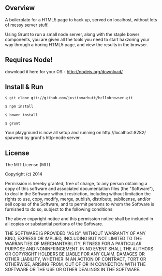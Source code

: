 ## Overview

A boilerplate for a HTML5 page to hack up, served on localhost, without lots of messy server stuff.

Using Grunt to run a small node server, along with the staple bower components, you are given all the tools you need to start haxzoring your way through a boring HTML5 page, and view the results in the browser.

## Requires Node!

download it here for your OS - http://nodejs.org/download/

## Install & Run

```terminal
$ git clone git://github.com/justinmarbutt/hellobrowser.git
```
```terminal
$ npm install
```
```terminal
$ bower install
```
```terminal
$ grunt
````
Your playground is now all setup and running on http://localhost:8282/ spawned by grunt's http-node server.

## License

The MIT License (MIT)

Copyright (c) 2014 

Permission is hereby granted, free of charge, to any person obtaining a copy
of this software and associated documentation files (the "Software"), to deal
in the Software without restriction, including without limitation the rights
to use, copy, modify, merge, publish, distribute, sublicense, and/or sell
copies of the Software, and to permit persons to whom the Software is
furnished to do so, subject to the following conditions:

The above copyright notice and this permission notice shall be included in
all copies or substantial portions of the Software.

THE SOFTWARE IS PROVIDED "AS IS", WITHOUT WARRANTY OF ANY KIND, EXPRESS OR
IMPLIED, INCLUDING BUT NOT LIMITED TO THE WARRANTIES OF MERCHANTABILITY,
FITNESS FOR A PARTICULAR PURPOSE AND NONINFRINGEMENT. IN NO EVENT SHALL THE
AUTHORS OR COPYRIGHT HOLDERS BE LIABLE FOR ANY CLAIM, DAMAGES OR OTHER
LIABILITY, WHETHER IN AN ACTION OF CONTRACT, TORT OR OTHERWISE, ARISING FROM,
OUT OF OR IN CONNECTION WITH THE SOFTWARE OR THE USE OR OTHER DEALINGS IN
THE SOFTWARE.